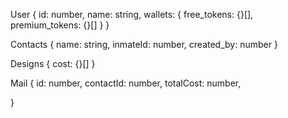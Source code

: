 User {
    id: number,
    name: string,
    wallets: {
        free_tokens: {}[],
        premium_tokens: {}[]
    }
}

Contacts {
    name: string,
    inmateId: number,
    created_by: number 
}

Designs {
    cost: {}[]
}

Mail {
    id: number,
    contactId: number,
    totalCost: number,

}